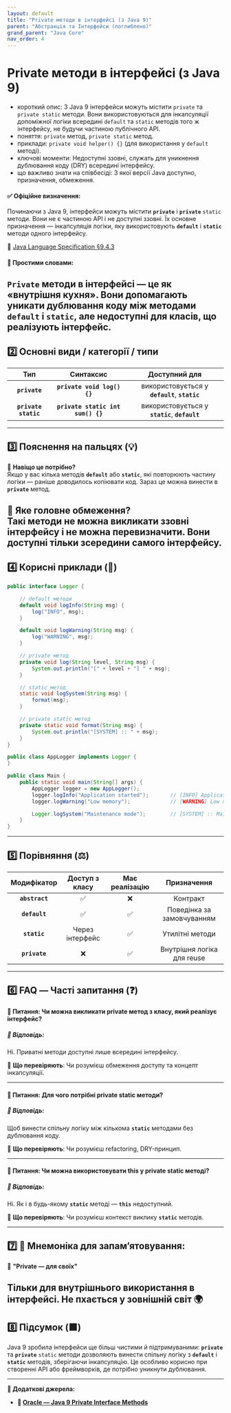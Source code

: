 ```yaml
---
layout: default
title: "Private методи в інтерфейсі (з Java 9)"
parent: "Абстракція та Інтерфейси (поглиблено)"
grand_parent: "Java Core"
nav_order: 4
---
```


# Private методи в інтерфейсі (з Java 9)

*   короткий опис: З Java 9 інтерфейси можуть містити `private` та `private static` методи. Вони використовуються для інкапсуляції допоміжної логіки всередині `default` та `static` методів того ж інтерфейсу, не будучи частиною публічного API.
*   поняття: `private` метод, `private static` метод.
*   приклади: `private void helper() {}` (для використання у `default` методі).
*   ключові моменти: Недоступні ззовні, служать для уникнення дублювання коду (DRY) всередині інтерфейсу.
*   що важливо знати на співбесіді: З якої версії Java доступно, призначення, обмеження.

#### **✅ Офіційне визначення:**

Починаючи з Java 9, інтерфейси можуть містити **`private`** і **`private`** `static` методи. Вони не є частиною API і не доступні ззовні. Їх основне призначення — інкапсуляція логіки, яку використовують **`default`** і **`static`** методи одного інтерфейсу.

🔗 [Java Language Specification §9.4.3](https://docs.oracle.com/javase/specs/jls/se9/html/jls-9.html#jls-9.4.3)

#### **🧠 Простими словами:**

**`Private`** методи в інтерфейсі — це як «внутрішня кухня». Вони допомагають уникати дублювання коду між методами **`default`** і **`static`**, але недоступні для класів, що реалізують інтерфейс.
---

## **2️⃣ Основні види / категорії / типи**

| Тип | Синтаксис | Доступний для |
| :---: | :---: | :---: |
| **`private`** | **`private void log() {}`** | використовується у **`default`**, **`static`** |
| **`private static`** | **`private static int sum() {}`** | використовується у **`static`**, **`default`** |

---

## **3️⃣ Пояснення на пальцях (💡)**

🔸 **Навіщо це потрібно?**  
Якщо у вас кілька методів **`default`** або **`static`**, які повторюють частину логіки — раніше доводилось копіювати код. Зараз це можна винести в **`private`** метод.

🔸 **Яке головне обмеження?**  
Такі методи не можна викликати ззовні інтерфейсу і не можна перевизначити. Вони доступні **тільки зсередини** самого інтерфейсу.
---

## **4️⃣ Корисні приклади (🧪)**

```java
public interface Logger {

    // default методи
    default void logInfo(String msg) {
        log("INFO", msg);
    }

    default void logWarning(String msg) {
        log("WARNING", msg);
    }

    // private метод
    private void log(String level, String msg) {
        System.out.println("[" + level + "] " + msg);
    }

    // static метод
    static void logSystem(String msg) {
        format(msg);
    }

    // private static метод
    private static void format(String msg) {
        System.out.println("[SYSTEM] :: " + msg);
    }
}

public class AppLogger implements Logger {
}

public class Main {
    public static void main(String[] args) {
        AppLogger logger = new AppLogger();
        logger.logInfo("Application started");       // [INFO] Application started
        logger.logWarning("Low memory");             // [WARNING] Low memory

        Logger.logSystem("Maintenance mode");        // [SYSTEM] :: Maintenance mode
    }
}
```

---

## **5️⃣ Порівняння (⚖️)**

| Модифікатор | Доступ з класу | Має реалізацію | Призначення |
| :---: | :---: | :---: | :---: |
| **`abstract`** | ✅ | ❌ | Контракт |
| **`default`** | ✅ | ✅ | Поведінка за замовчуванням |
| **`static`** | Через інтерфейс | ✅ | Утилітні методи |
| **`private`** | ❌ | ✅ | Внутрішня логіка для reuse |

---

## **6️⃣ FAQ — Часті запитання (❓)**

#### **🔹 Питання: Чи можна викликати private метод з класу, який реалізує інтерфейс?**

##### **💬 Відповідь:**

Ні. Приватні методи доступні лише всередині інтерфейсу.

📌 **Що перевіряють**: Чи розумієш обмеження доступу та концепт інкапсуляції.

---

#### **🔹 Питання: Для чого потрібні private static методи?**

##### **💬 Відповідь:**

Щоб винести спільну логіку між кількома **`static`** методами без дублювання коду.

📌 **Що перевіряють**: Чи розумієш refactoring, DRY-принцип.

---

#### **🔹 Питання: Чи можна використовувати this у private static методі?**

##### **💬 Відповідь:**

Ні. Як і в будь-якому **`static`** методі — **`this`** недоступний.

📌 **Що перевіряють**: Чи розумієш контекст виклику **`static`** методів.

---

## **7️⃣ 🧠 Мнемоніка для запам’ятовування:**

📌 **"Private — для своїх"**

Тільки для внутрішнього використання в інтерфейсі. Не пхається у зовнішній світ 🌍
---

## **8️⃣ Підсумок (🟩)**

Java 9 зробила інтерфейси ще більш чистими й підтримуваними: **`private`** та **`private`** `static` методи дозволяють винести спільну логіку з **`default`** і **`static`** методів, зберігаючи інкапсуляцію. Це особливо корисно при створенні API або фреймворків, де потрібно уникнути дублювання.

---

**📎 Додаткові джерела:**

* **🔗 [Oracle — Java 9 Private Interface Methods](https://docs.oracle.com/javase/9/whatsnew/toc.htm#JSWOR-GUID-50F92F04-DB61-4D6F-B1D0-CBA7C76E2E2E)**